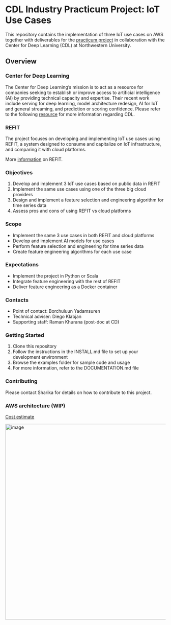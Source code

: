 # CDL Industry Practicum Project: IoT Use Cases
This repository contains the implementation of three IoT use cases on AWS together with deliverables for the [practicum project](https://www.mccormick.northwestern.edu/analytics/curriculum/descriptions/msia-489.html) in collaboration with the Center for Deep Learning (CDL) at Northwestern University. 

## Overview

### Center for Deep Learning
The Center for Deep Learning’s mission is to act as a resource for companies seeking to establish or improve access to artificial intelligence (AI) by providing technical capacity and expertise. Their recent work include serving for deep learning, model architecture redesign, AI for IoT and general streaming, and prediction or scoring confidence. Please refer to the following [resource](https://www.mccormick.northwestern.edu/research/deep-learning/) for more information regarding CDL. 

### REFIT



























 The project focuses on developing and implementing IoT use cases using REFIT, a system designed to consume and capitalize on IoT infrastructure, and comparing it with cloud platforms.

More [information](https://www.mccormick.northwestern.edu/research/deep-learning/projects/refit) on REFIT.

### Objectives
1. Develop and implement 3 IoT use cases based on public data in REFIT
2. Implement the same use cases using one of the three big cloud providers
3. Design and implement a feature selection and engineering algorithm for time series data
4. Assess pros and cons of using REFIT vs cloud platforms

### Scope
- Implement the same 3 use cases in both REFIT and cloud platforms
- Develop and implement AI models for use cases
- Perform feature selection and engineering for time series data
- Create feature engineering algorithms for each use case

### Expectations
- Implement the project in Python or Scala
- Integrate feature engineering with the rest of REFIT
- Deliver feature engineering as a Docker container

### Contacts
- Point of contact: Borchuluun Yadamsuren
- Technical adviser: Diego Klabjan
- Supporting staff: Raman Khurana (post-doc at CD)

### Getting Started
1. Clone this repository
2. Follow the instructions in the INSTALL.md file to set up your development environment
3. Browse the examples folder for sample code and usage
4. For more information, refer to the DOCUMENTATION.md file

### Contributing
Please contact Sharika for details on how to contribute to this project.

### AWS architecture (WIP)
[Cost estimate](https://calculator.aws/#/estimate?id=1483578a255cd885954239b93c9ac7045dd915bd)

<img width="613" alt="image" src="https://github.com/samswain2/CDL-UseCases/assets/113140351/df7f1658-4759-43fe-8698-952d9eda7fb3">
